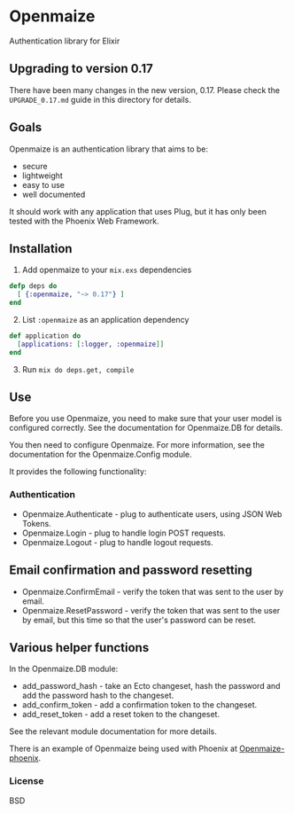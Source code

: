 # Openmaize

Authentication library for Elixir

## Upgrading to version 0.17

There have been many changes in the new version, 0.17.
Please check the `UPGRADE_0.17.md` guide in this directory for details.

## Goals

Openmaize is an authentication library that aims to be:

* secure
* lightweight
* easy to use
* well documented

It should work with any application that uses Plug, but it has only been
tested with the Phoenix Web Framework.

## Installation

1. Add openmaize to your `mix.exs` dependencies

  ```elixir
  defp deps do
    [ {:openmaize, "~> 0.17"} ]
  end
  ```

2. List `:openmaize` as an application dependency

  ```elixir
  def application do
    [applications: [:logger, :openmaize]]
  end
  ```

3. Run `mix do deps.get, compile`

## Use

Before you use Openmaize, you need to make sure that your user model is
configured correctly. See the documentation for Openmaize.DB for details.

You then need to configure Openmaize. For more information, see the documentation
for the Openmaize.Config module.

It provides the following functionality:

### Authentication

* Openmaize.Authenticate - plug to authenticate users, using JSON Web Tokens.
* Openmaize.Login - plug to handle login POST requests.
* Openmaize.Logout - plug to handle logout requests.

## Email confirmation and password resetting

* Openmaize.ConfirmEmail - verify the token that was sent to the user by email.
* Openmaize.ResetPassword - verify the token that was sent to the user by email,
but this time so that the user's password can be reset.

## Various helper functions

In the Openmaize.DB module:

* add_password_hash - take an Ecto changeset, hash the password and add the
password hash to the changeset.
* add_confirm_token - add a confirmation token to the changeset.
* add_reset_token - add a reset token to the changeset.

See the relevant module documentation for more details.

There is an example of Openmaize being used with Phoenix at
[Openmaize-phoenix](https://github.com/riverrun/openmaize-phoenix).

### License

BSD

